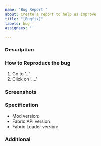 ```yaml
---
name: "Bug Report "
about: Create a report to help us improve
title: "[Bugfix]"
labels: bug
assignees: ''

---
```


### Description


### How to Reproduce the bug
1. Go to '...'
2. Click on '....'

### Screenshots


### Specification
 - Mod version: 
 - Fabric API version:
 - Fabric Loader version: 

### Additional
